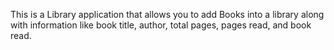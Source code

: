 This is a Library application that allows you to add Books into a library along with information like book title, author, total pages, pages read, and book read.
